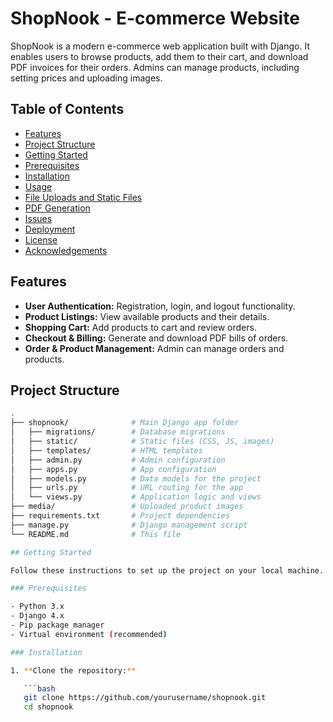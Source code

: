 # ShopNook - E-commerce Website

ShopNook is a modern e-commerce web application built with Django. It enables users to browse products, add them to their cart, and download PDF invoices for their orders. Admins can manage products, including setting prices and uploading images.

## Table of Contents
- [Features](#features)
- [Project Structure](#project-structure)
- [Getting Started](#getting-started)
- [Prerequisites](#prerequisites)
- [Installation](#installation)
- [Usage](#usage)
- [File Uploads and Static Files](#file-uploads-and-static-files)
- [PDF Generation](#pdf-generation)
- [Issues](#issues)
- [Deployment](#deployment)
- [License](#license)
- [Acknowledgements](#acknowledgements)

## Features
- **User Authentication:** Registration, login, and logout functionality.
- **Product Listings:** View available products and their details.
- **Shopping Cart:** Add products to cart and review orders.
- **Checkout & Billing:** Generate and download PDF bills of orders.
- **Order & Product Management:** Admin can manage orders and products.
  
## Project Structure

```bash
.
├── shopnook/              # Main Django app folder
│   ├── migrations/        # Database migrations
│   ├── static/            # Static files (CSS, JS, images)
│   ├── templates/         # HTML templates
│   ├── admin.py           # Admin configuration
│   ├── apps.py            # App configuration
│   ├── models.py          # Data models for the project
│   ├── urls.py            # URL routing for the app
│   └── views.py           # Application logic and views
├── media/                 # Uploaded product images
├── requirements.txt       # Project dependencies
├── manage.py              # Django management script
└── README.md              # This file

## Getting Started

Follow these instructions to set up the project on your local machine.

### Prerequisites

- Python 3.x
- Django 4.x
- Pip package manager
- Virtual environment (recommended)

### Installation

1. **Clone the repository:**

   ```bash
   git clone https://github.com/yourusername/shopnook.git
   cd shopnook
